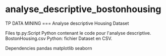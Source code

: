 # analyse_descriptive_bostonhousing

TP DATA MINING === Analyse descriptive Housing Dataset

Files
tp.py:Script Python contenant le code pour l'analyse descriptive.
BostonHousing.csv Python: fichier Dataset en CSV.

Dependencies
pandas
matplotlib
seaborn

